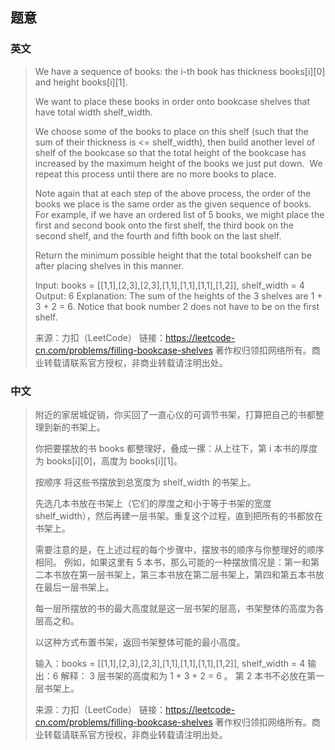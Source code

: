 ## 题意

### 英文

> We have a sequence of books: the i-th book has thickness books[i][0] and height books[i][1].
> 
> We want to place these books in order onto bookcase shelves that have total width shelf_width.
> 
> We choose some of the books to place on this shelf (such that the sum of their thickness is <= shelf_width), then build another level of shelf of the bookcase so that the total height of the bookcase has increased by the maximum height of the books we just put down.  We repeat this process until there are no more books to place.
> 
> Note again that at each step of the above process, the order of the books we place is the same order as the given sequence of books.  For example, if we have an ordered list of 5 books, we might place the first and second book onto the first shelf, the third book on the second shelf, and the fourth and fifth book on the last shelf.
> 
> Return the minimum possible height that the total bookshelf can be after placing shelves in this manner.
> 
> 
> 
> Input: books = [[1,1],[2,3],[2,3],[1,1],[1,1],[1,1],[1,2]], shelf_width = 4
> Output: 6
> Explanation:
> The sum of the heights of the 3 shelves are 1 + 3 + 2 = 6.
> Notice that book number 2 does not have to be on the first shelf.
> 
> 来源：力扣（LeetCode）
> 链接：https://leetcode-cn.com/problems/filling-bookcase-shelves
> 著作权归领扣网络所有。商业转载请联系官方授权，非商业转载请注明出处。


### 中文

> 附近的家居城促销，你买回了一直心仪的可调节书架，打算把自己的书都整理到新的书架上。
> 
> 你把要摆放的书 books 都整理好，叠成一摞：从上往下，第 i 本书的厚度为 books[i][0]，高度为 books[i][1]。
> 
> 按顺序 将这些书摆放到总宽度为 shelf_width 的书架上。
> 
> 先选几本书放在书架上（它们的厚度之和小于等于书架的宽度 shelf_width），然后再建一层书架。重复这个过程，直到把所有的书都放在书架上。
> 
> 需要注意的是，在上述过程的每个步骤中，摆放书的顺序与你整理好的顺序相同。 例如，如果这里有 5 本书，那么可能的一种摆放情况是：第一和第二本书放在第一层书架上，第三本书放在第二层书架上，第四和第五本书放在最后一层书架上。
> 
> 每一层所摆放的书的最大高度就是这一层书架的层高，书架整体的高度为各层高之和。
> 
> 以这种方式布置书架，返回书架整体可能的最小高度。
> 
> 
> 
> 输入：books = [[1,1],[2,3],[2,3],[1,1],[1,1],[1,1],[1,2]], shelf_width = 4
> 输出：6
> 解释：
> 3 层书架的高度和为 1 + 3 + 2 = 6 。
> 第 2 本书不必放在第一层书架上。
> 
> 来源：力扣（LeetCode）
> 链接：https://leetcode-cn.com/problems/filling-bookcase-shelves
> 著作权归领扣网络所有。商业转载请联系官方授权，非商业转载请注明出处。